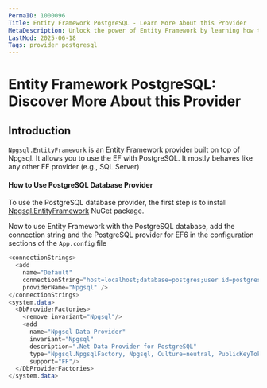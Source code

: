 ```yaml
---
PermaID: 1000096
Title: Entity Framework PostgreSQL - Learn More About this Provider 
MetaDescription: Unlock the power of Entity Framework by learning how to use PostgreSQL providers in your project.
LastMod: 2025-06-18
Tags: provider postgresql
---
```


# Entity Framework PostgreSQL: Discover More About this Provider

## Introduction

`Npgsql.EntityFramework` is an Entity Framework provider built on top of Npgsql. It allows you to use the EF with PostgreSQL. It mostly behaves like any other EF provider (e.g., SQL Server) 

#### How to Use PostgreSQL Database Provider

To use the PostgreSQL database provider, the first step is to install [Npgsql.EntityFramework](https://www.nuget.org/packages/Npgsql.EntityFramework/) NuGet package. 

Now to use Entity Framework with the PostgreSQL database, add the connection string and the PostgreSQL provider for EF6 in the configuration sections of the `App.config` file

```csharp
<connectionStrings>
  <add 
    name="Default" 
    connectionString="host=localhost;database=postgres;user id=postgres;password=**********;" 
    providerName="Npgsql" />
</connectionStrings>
<system.data>
  <DbProviderFactories>
    <remove invariant="Npgsql"/>
    <add 
      name="Npgsql Data Provider" 
      invariant="Npgsql" 
      description=".Net Data Provider for PostgreSQL" 
      type="Npgsql.NpgsqlFactory, Npgsql, Culture=neutral, PublicKeyToken=5d8b90d52f46fda7" 
      support="FF"/>
  </DbProviderFactories>
</system.data>
```